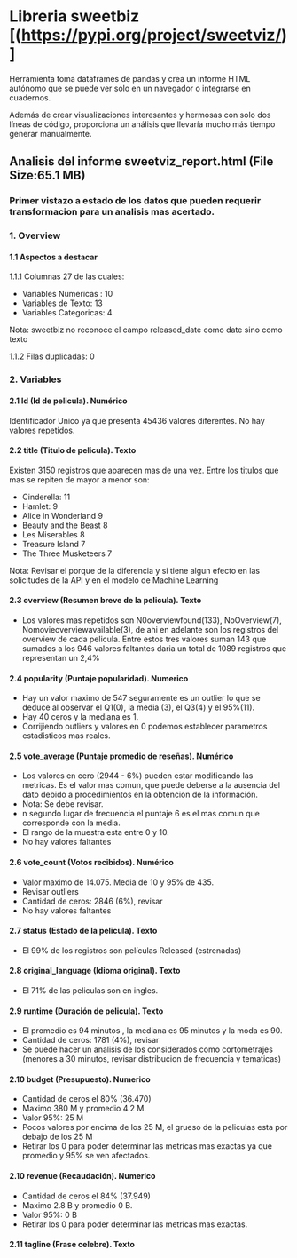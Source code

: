# Libreria sweetbiz [(https://pypi.org/project/sweetviz/)]

Herramienta toma dataframes de pandas y crea un informe HTML autónomo que se puede ver solo en un navegador o integrarse en cuadernos.

Además de crear visualizaciones interesantes y hermosas con solo dos líneas de código, proporciona un análisis que llevaría mucho más tiempo generar manualmente.

## Analisis del informe sweetviz_report.html (File Size:65.1 MB)
### Primer vistazo a estado de los datos que pueden requerir transformacion para un analisis mas acertado.

### 1. Overview

#### 1.1 Aspectos a destacar

1.1.1 Columnas 27 de las cuales:
- Variables Numericas :        10
- Variables de Texto:          13
- Variables Categoricas:        4

Nota: sweetbiz no reconoce el campo released_date como date sino como texto

1.1.2 Filas duplicadas:         0

### 2. Variables

#### 2.1 Id (Id de pelicula).                           Numérico

Identificador Unico ya que presenta 45436 valores diferentes. No hay valores repetidos.

#### 2.2 title (Titulo de pelicula).                     Texto

Existen 3150 registros que aparecen mas de una vez. Entre los titulos que mas se repiten de mayor a menor son:

- Cinderella:             11
- Hamlet:                  9
- Alice in Wonderland      9
- Beauty and the Beast     8
- Les Miserables           8
- Treasure Island          7
- The Three Musketeers     7

Nota: Revisar el porque de la diferencia y si tiene algun efecto en las solicitudes de la API y en el modelo de Machine Learning

#### 2.3 overview (Resumen breve de la pelicula).        Texto

- Los valores mas repetidos son N0overviewfound(133), NoOverview(7), Nomovieoverviewavailable(3), de ahi en adelante son los registros del overview de cada pelicula.
Entre estos tres valores suman 143 que sumados a los 946 valores faltantes daria un total de 1089 registros que representan un 2,4% 

#### 2.4 popularity (Puntaje popularidad).                Numerico

- Hay un valor maximo de 547 seguramente es un outlier lo que se deduce al observar el Q1(0), la media (3),  el Q3(4) y el 95%(11).
- Hay 40 ceros y la mediana es 1.
- Corrijiendo outliers y valores en 0 podemos establecer parametros estadisticos mas reales.

#### 2.5 vote_average (Puntaje promedio de reseñas).      Numérico

- Los valores en cero (2944 - 6%) pueden estar modificando las metricas. Es el valor mas comun, que puede deberse a la ausencia del dato debido a procedimientos en la obtencion de la información.
- Nota: Se debe revisar. 
- n segundo lugar de frecuencia el puntaje 6 es el mas comun que corresponde con la media.
- El rango de la muestra esta entre 0 y 10.
- No hay valores faltantes

#### 2.6 vote_count (Votos recibidos).                    Numérico

- Valor maximo de 14.075. Media de 10 y 95% de 435.
- Revisar outliers
- Cantidad de ceros: 2846 (6%), revisar
- No hay valores faltantes

#### 2.7 status (Estado de la pelicula).                  Texto

 - El 99% de los registros son películas Released (estrenadas)

 #### 2.8 original_language (Idioma original).            Texto

- El 71% de las peliculas son en ingles.

 #### 2.9 runtime (Duración de pelicula).                 Texto

 - El promedio es 94 minutos , la mediana es 95 minutos y la moda es 90.
 - Cantidad de ceros: 1781 (4%), revisar
 - Se puede hacer un analisis de los considerados como cortometrajes (menores a 30 minutos, revisar distribucion de frecuencia y tematicas)

#### 2.10 budget (Presupuesto).                         Numerico

- Cantidad de ceros el 80% (36.470)
- Maximo 380 M y promedio 4.2 M.
- Valor 95%: 25 M
- Pocos valores por encima de los 25 M, el grueso de la peliculas esta por debajo de los 25 M
- Retirar los 0 para poder determinar las metricas mas exactas ya que promedio y 95% se ven afectados.

#### 2.10 revenue (Recaudación).                         Numerico

- Cantidad de ceros el 84% (37.949)
- Maximo 2.8 B y promedio 0 B.
- Valor 95%: 0 B
- Retirar los 0 para poder determinar las metricas mas exactas.

#### 2.11 tagline (Frase celebre).                         Texto


